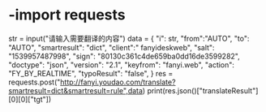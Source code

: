 # -import requests

str = input("请输入需要翻译的内容")
data = {
    "i": str,
    "from":"AUTO",
    "to": "AUTO",
    "smartresult": "dict",
    "client":" fanyideskweb",
    "salt": "1539957487998",
    "sign": "80130c361c4de659ba0dd16de3599282",
    "doctype": "json",
    "version": "2.1",
    "keyfrom": "fanyi.web",
    "action": "FY_BY_REALTIME",
    "typoResult": "false",
    }
res = requests.post("http://fanyi.youdao.com/translate?smartresult=dict&smartresult=rule",data)
print(res.json()["translateResult"][0][0]["tgt"])
